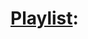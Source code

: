# [Playlist](https://youtube.com/playlist?list=PLKV6WevXj-lV2tqD_3ljxspt4qAFGK-M1&si=AkzSh7I-tVFpf8jk):